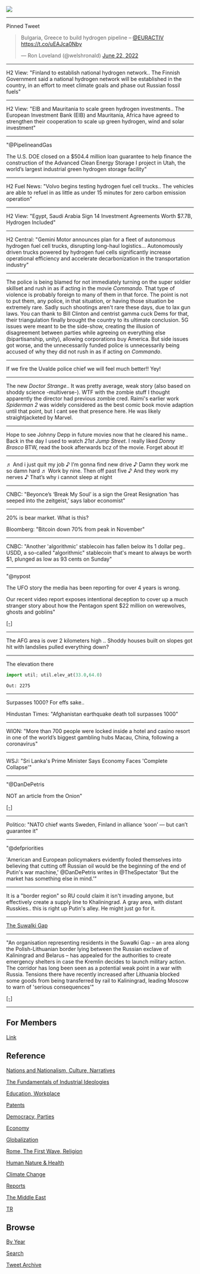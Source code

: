 <img src="https://drive.google.com/uc?export=view&id=1B2wf9R7AMH1d7Vw6e2mucLbIQ5NSjir7"/>

---

Pinned Tweet

<blockquote class="twitter-tweet"><p lang="en" dir="ltr">Bulgaria, Greece to build hydrogen pipeline – <a href="https://twitter.com/EURACTIV?ref_src=twsrc%5Etfw">@EURACTIV</a> <a href="https://t.co/uEAJca0Nby">https://t.co/uEAJca0Nby</a></p>&mdash; Ron Loveland (@welshronald) <a href="https://twitter.com/welshronald/status/1539496062896979969?ref_src=twsrc%5Etfw">June 22, 2022</a></blockquote> <script async src="https://platform.twitter.com/widgets.js" charset="utf-8"></script>

---

H2 View: "Finland to establish national hydrogen network.. The Finnish
Government said a national hydrogen network will be established in the
country, in an effort to meet climate goals and phase out Russian
fossil fuels"

---

H2 View: "EIB and Mauritania to scale green hydrogen investments.. The
European Investment Bank (EIB) and Mauritania, Africa have agreed to
strengthen their cooperation to scale up green hydrogen, wind and
solar investment"

---

"@PipelineandGas

The U.S. DOE closed on a $504.4 million loan guarantee to help finance
the construction of the Advanced Clean Energy Storage I project in
Utah, the world’s largest industrial green hydrogen storage facility"

---

H2 Fuel News: "Volvo begins testing hydrogen fuel cell trucks.. The
vehicles are able to refuel in as little as under 15 minutes for zero
carbon emission operation"

---

H2 View: "Egypt, Saudi Arabia Sign 14 Investment Agreements Worth
$7.7B, Hydrogen Included"

---

H2 Central: "Gemini Motor announces plan for a fleet of autonomous
hydrogen fuel cell trucks, disrupting long-haul
logistics... Autonomously driven trucks powered by hydrogen fuel cells
significantly increase operational efficiency and accelerate
decarbonization in the transportation industry"

---

The police is being blamed for not immediately turning on the super
soldier skillset and rush in as if acting in the movie
*Commando*. That type of violence is probably foreign to many of them
in that force.  The point is not to put them, any police, in that
situation, or having those situation be extremely rare. Sadly such
shootings aren't rare these days, due to lax gun laws. You can thank
to Bill Clinton and centrist gamma cuck Dems for that, their
triangulation finally brought the country to its ultimate
conclusion. 5G issues were meant to be the side-show, creating the
illusion of disagreement between parties while agreeing on everything
else (bipartisanship, unity), allowing corporations buy America. But
side issues got worse, and the unnecessarily funded police is
unnecessarily being accused of why they did not rush in as if acting
on *Commando*.

---

If we fire the Uvalde police chief we will feel much better!! Yey!

---

The new *Doctor Strange*..  It was pretty average, weak story (also
based on shoddy science -multiverse-). WTF with the zombie stuff I
thought apparently the director had previous zombie cred. Raimi's
earlier work *Spiderman 2* was widely considered as the best comic
book movie adaption until that point, but I cant see that presence
here. He was likely straightjacketed by Marvel. 

---

Hope to see Johnny Depp in future movies now that he cleared his
name.. Back in the day I used to watch *21st Jump Street*. I really
liked *Donny Brasco* BTW, read the book afterwards bcz of the
movie. Forget about it!

---

♬ And i just quit my job ♪ I’m gonna find new drive 
♪ Damn they work me so damn hard ♬ Work by nine. Then off past five
♪ And they work my nerves ♪ That’s why i cannot sleep at night

---

CNBC: "Beyonce’s ‘Break My Soul’ is a sign the Great Resignation ‘has seeped
into the zeitgeist,’ says labor economist"

---

20% is bear market. What is this?

Bloomberg: "Bitcoin down 70% from peak in November"

---

CNBC: "Another 'algorithmic' stablecoin has fallen below its 1 dollar
peg.. USDD, a so-called "algorithmic" stablecoin that's meant to
always be worth $1, plunged as low as 93 cents on Sunday"

---

"@nypost

The UFO story the media has been reporting for over 4 years is wrong.

Our recent video report exposes intentional deception to cover up a
much stranger story about how the Pentagon spent $22 million on
werewolves, ghosts and goblins"

[[-]](https://twitter.com/nypost/status/1539659954638016514)

---

The AFG area is over 2 kilometers high .. Shoddy houses built on
slopes got hit with landslies pulled everything down?

---

The elevation there

```python
import util; util.elev_at(33.0,64.0)
```

```text
Out: 2275
```

---

Surpasses 1000? For effs sake..

Hindustan Times: "Afghanistan earthquake death toll surpasses 1000"

---

WION: "More than 700 people were locked inside a hotel and casino
resort in one of the world’s biggest gambling hubs Macau, China,
following a coronavirus"

---

WSJ: "Sri Lanka's Prime Minister Says Economy Faces 'Complete
Collapse'"

---

"@DanDePetris

NOT an article from the Onion"

[[-]](https://pbs.twimg.com/media/FV4vjTVXoAMoyNh?format=jpg&name=small)

---

Politico: "NATO chief wants Sweden, Finland in alliance ‘soon’ — but
can’t guarantee it"

---

"@defpriorities

'American and European policymakers evidently fooled themselves into
believing that cutting off Russian oil would be the beginning of the
end of Putin's war machine,' @DanDePetris writes in @TheSpectator 'But
the market has something else in mind.'"

---

It is a "border region" so RU could claim it isn't invading anyone,
but effectively create a supply line to Khaliningrad. A gray area,
with distant Russkies.. this is right up Putin's alley. He might just
go for it.

---

[The Suwalki Gap](https://pbs.twimg.com/media/FV6sTunXgAAIiZW?format=jpg&name=medium)

---

"An organisation representing residents in the Suwałki Gap – an area
along the Polish-Lithuanian border lying between the Russian exclave
of Kaliningrad and Belarus – has appealed for the authorities to
create emergency shelters in case the Kremlin decides to launch
military action. The corridor has long been seen as a potential weak
point in a war with Russia. Tensions there have recently increased
after Lithuania blocked some goods from being transferred by rail to
Kaliningrad, leading Moscow to warn of 'serious consequences'"

[[-]](https://notesfrompoland.com/2022/06/21/residents-of-polands-suwalki-gap-appeal-for-emergency-shelters-in-case-of-russian-invasion/)

---

## For Members

[Link](https://thirdwave-members.herokuapp.com)

## Reference

[Nations and Nationalism, Culture, Narratives](2013/02/nations-and-nationalism.html)

[The Fundamentals of Industrial Ideologies](2011/04/fundamentals-of-industrial-ideologies.html)

[Education, Workplace](2017/09/education-workplace.html)

[Patents](2018/09/patents.html)

[Democracy, Parties](2016/11/democracy.html)

[Economy](2018/05/economy.html)

[Globalization](2018/09/globalization.html)

[Rome, The First Wave, Religion](2017/12/rome.html)

[Human Nature & Health](2020/07/human-nature.html)

[Climate Change](2018/12/climate.html)

[Reports](2019/05/reports.html)

[The Middle East](2019/07/middleeast.html)

[TR](../tr)

## Browse

[By Year](years.html)

[Search](search.html)

[Tweet Archive](tweets/index.html)
